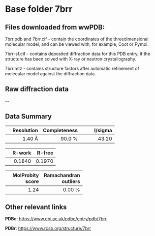 # Base folder 7brr

## Files downloaded from wwPDB:

7brr.pdb and 7brr.cif - contain the coordinates of the threedimensional molecular model, and can be viewed with, for example, Coot or Pymol.

7brr-sf.cif - contains deposited diffraction data for this PDB entry, if the structure has been solved with X-ray or neutron crystallography.

7brr.mtz - contains structure factors after automatic refinement of molecular model against the diffraction data.

## Raw diffraction data

--<br> 

## Data Summary
|   | Resolution | Completeness| I/sigma |
|---|-------------:|----------------:|--------------:|
|   |1.40 Å|90.0  %|<img width=50/>43.20|

|   | **R-work**| **R-free**   
|---|-------------:|----------------:|           
||  0.1840|  0.1970|

|   |**MolProbity<br>score**| **Ramachandran<br>outliers** 
|---|-------------:|----------------:|
||  1.24|  0.00 %|

 

 



## Other relevant links 
**PDBe**:  https://www.ebi.ac.uk/pdbe/entry/pdb/7brr
 
**PDBr**: https://www.rcsb.org/structure/7brr 

